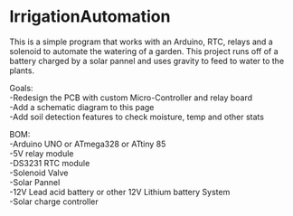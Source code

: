 # IrrigationAutomation
This is a simple program that works with an Arduino, RTC, relays and a solenoid to automate the watering of a garden. This project runs off of a battery charged by a solar pannel and uses gravity to feed to water to the plants.

Goals:  
-Redesign the PCB with custom Micro-Controller and relay board  
-Add a schematic diagram to this page  
-Add soil detection features to check moisture, temp and other stats   

BOM:  
-Arduino UNO or ATmega328 or ATtiny 85  
-5V relay module  
-DS3231 RTC module  
-Solenoid Valve  
-Solar Pannel  
-12V Lead acid battery or other 12V Lithium battery System  
-Solar charge controller  

